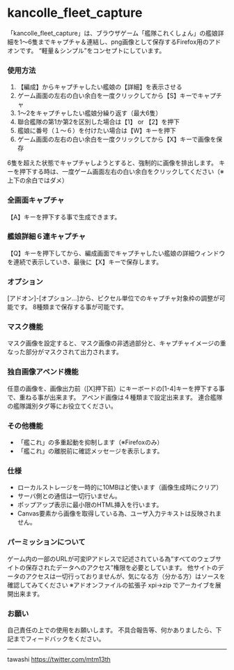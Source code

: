 # kancolle_fleet_capture

「kancolle_fleet_capture」は、ブラウザゲーム「艦隊これくしょん」の艦娘詳細を1～6隻までキャプチャ＆連結し、png画像として保存するFirefox用のアドオンです。
“軽量＆シンプル”をコンセプトにしています。

### 使用方法
1. 【編成】からキャプチャしたい艦娘の【詳細】を表示させる
2. ゲーム画面の左右の白い余白を一度クリックしてから【S】キーでキャプチャ
3. 1～2をキャプチャしたい艦娘分繰り返す（最大6隻）
4. 聯合艦隊の第1か第2を区別した場合は【1】 or 【2】を押下
5. 艦娘に番号（１～６）を付けたい場合は【W】キーを押下
6. ゲーム画面の左右の白い余白を一度クリックしてから【X】キーで画像を保存

6隻を超えた状態でキャプチャしようとすると、強制的に画像を排出します。
キーを押下する時は、一度ゲーム画面左右の白い余白をクリックしてください（※上下の余白ではダメ）

### 全画面キャプチャ
【A】キーを押下する事で生成できます。

### 艦娘詳細６連キャプチャ
【Q】キーを押下してから、編成画面でキャプチャしたい艦娘の詳細ウィンドウを連続で表示していき、最後に【X】キーで保存します。

### オプション
[アドオン]-[オプション...]から、ピクセル単位でのキャプチャ対象枠の調整が可能です。
8種類まで保存する事が可能です。

### マスク機能
マスク画像を設定すると、マスク画像の非透過部分と、キャプチャイメージの重なった部分がマスクされて出力されます。

### 独自画像アペンド機能
任意の画像を、画像出力前（[X]押下前）にキーボードの[1-4]キーを押下する事で、重ねる事が出来ます。
アペンド画像は４種類まで設定出来ます。
連合艦隊の艦隊識別タグ等にお役立てください。

### その他機能
* 「艦これ」の多重起動を抑制します（※Firefoxのみ）
* 「艦これ」の離脱前に確認メッセージを表示します。

### 仕様
* ローカルストレージを一時的に10MBほど使います（画像生成時にクリア）
* サーバ側との通信は一切行いません。
* ポップアップ表示に最小限のHTML挿入を行います。
* Canvas要素から画像を取得している為、ユーザ入力テキストは反映されません。

### パーミッションについて
ゲーム内の一部のURLが可変IPアドレスで記述されている為“すべてのウェブサイトの保存されたデータへのアクセス”権限を必要としています。
他サイトのデータのアクセスは一切行っておりませんが、気になる方（分かる方）はソースを確認してみてください
※アドオンファイルの拡張子 xpi→zip でアーカイブを展開出来ます。

### お願い
自己責任の上での使用をお願いします。
不具合報告等、何かありましたら、下記までフィードバックをください。

---
tawashi
https://twitter.com/mtm13th
